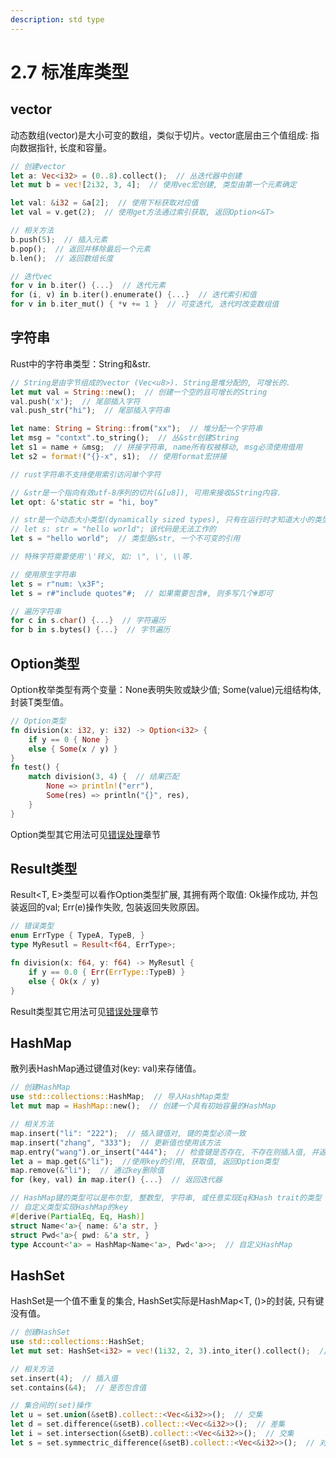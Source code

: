 ```yaml
---
description: std type
---
```


# 2.7 标准库类型

## vector

动态数组(vector)是大小可变的数组，类似于切片。vector底层由三个值组成: 指向数据指针, 长度和容量。

```rust
// 创建vector
let a: Vec<i32> = (0..8).collect();  // 丛迭代器中创建
let mut b = vec![2i32, 3, 4];  // 使用vec宏创建, 类型由第一个元素确定

let val: &i32 = &a[2];  // 使用下标获取对应值
let val = v.get(2);  // 使用get方法通过索引获取, 返回Option<&T>

// 相关方法
b.push(5);  // 插入元素
b.pop();  // 返回并移除最后一个元素
b.len();  // 返回数组长度

// 迭代vec
for v in b.iter() {...}  // 迭代元素
for (i, v) in b.iter().enumerate() {...}  // 迭代索引和值
for v in b.iter_mut() { *v += 1 }  // 可变迭代, 迭代时改变数组值
```

## 字符串

Rust中的字符串类型：String和&str.

```rust
// String是由字节组成的vector (Vec<u8>). String是堆分配的, 可增长的.
let mut val = String::new();  // 创建一个空的且可增长的String
val.push('x');  // 尾部插入字符
val.push_str("hi");  // 尾部插入字符串

let name: String = String::from("xx");  // 堆分配一个字符串
let msg = "contxt".to_string();  // 丛&str创建String
let s1 = name + &msg;  // 拼接字符串, name所有权被移动, msg必须使用借用
let s2 = format!("{}-x", s1);  // 使用format宏拼接

// rust字符串不支持使用索引访问单个字符

// &str是一个指向有效utf-8序列的切片(&[u8]), 可用来接收&String内容.
let opt: &'static str = "hi, boy"

// str是一个动态大小类型(dynamically sized types), 只有在运行时才知道大小的类型.
// let s: str = "hello world"; 该代码是无法工作的
let s = "hello world";  // 类型是&str, 一个不可变的引用

// 特殊字符需要使用'\'转义, 如: \", \', \\等.

// 使用原生字符串
let s = r"num: \x3F";
let s = r#"include quotes"#;  // 如果需要包含#, 则多写几个#即可

// 遍历字符串
for c in s.char() {...}  // 字符遍历
for b in s.bytes() {...}  // 字节遍历
```

## Option类型

Option<T>枚举类型有两个变量：None表明失败或缺少值; Some(value)元组结构体, 封装T类型值。
 
```rust
// Option类型
fn division(x: i32, y: i32) -> Option<i32> {
    if y == 0 { None }
    else { Some(x / y) }
}
fn test() {
    match division(3, 4) {  // 结果匹配
        None => println!("err"),
        Some(res) => println("{}", res),
    }
}
```

Option类型其它用法可见[错误处理](../3-jin-jie-yu-fa/3.1-cuo-wu-chu-li.md)章节

## Result类型

Result<T, E>类型可以看作Option类型扩展, 其拥有两个取值: Ok<val>操作成功, 并包装返回的val; Err(e)操作失败, 包装返回失败原因。

```rust
// 错误类型
enum ErrType { TypeA, TypeB, }
type MyResutl = Result<f64, ErrType>;

fn division(x: f64, y: f64) -> MyResutl {
    if y == 0.0 { Err(ErrType::TypeB) }
    else { Ok(x / y)
}
```

Result类型其它用法可见[错误处理](../3-jin-jie-yu-fa/3.1-cuo-wu-chu-li.md)章节

## HashMap

散列表HashMap通过键值对(key: val)来存储值。

```rust
// 创建HashMap
use std::collections::HashMap;  // 导入HashMap类型
let mut map = HashMap::new();  // 创建一个具有初始容量的HashMap

// 相关方法
map.insert("li": "222");  // 插入键值对, 键的类型必须一致
map.insert("zhang", "333");  // 更新值也使用该方法
map.entry("wang").or_insert("444");  // 检查键是否存在, 不存在则插入值, 并返回该值的可变引用
let a = map.get(&"li");  //使用key的引用, 获取值, 返回Option类型
map.remove(&"li");  // 通过key删除值
for (key, val) in map.iter() {...}  // 返回迭代器

// HashMap键的类型可以是布尔型, 整数型, 字符串, 或任意实现Eq和Hash trait的类型
// 自定义类型实现HashMap的key
#[derive(PartialEq, Eq, Hash)]
struct Name<'a>{ name: &'a str, }
struct Pwd<'a>{ pwd: &'a str, }
type Account<'a> = HashMap<Name<'a>, Pwd<'a>>;  // 自定义HashMap
```

## HashSet

HashSet是一个值不重复的集合, HashSet<T>实际是HashMap<T, ()>的封装, 只有键没有值。

```rust
// 创建HashSet
use std::collections::HashSet;
let mut set: HashSet<i32> = vec!(1i32, 2, 3).into_iter().collect();  // 创建集合

// 相关方法
set.insert(4);  // 插入值
set.contains(&4);  // 是否包含值

// 集合间的(set)操作
let u = set.union(&setB).collect::<Vec<&i32>>();  // 交集
let d = set.difference(&setB).collect::<Vec<&i32>>();  // 差集
let i = set.intersection(&setB).collect::<Vec<&i32>>();  // 交集
let s = set.symmectric_difference(&setB).collect::<Vec<&i32>>();  // 对称集
```
